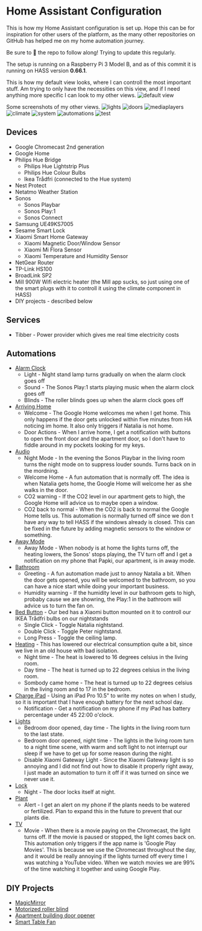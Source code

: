# Home Assistant Configuration
This is how my Home Assistant configuration is set up. Hope this can be for inspiration for other users of the platform, as the many other repositories on GitHub has helped me on my home automation journey.

Be sure to :star2: the repo to follow along! Trying to update this regularly.

The setup is running on a Raspberry Pi 3 Model B, and as of this commit it is running on HASS version __0.66.1__.

This is how my default view looks, where I can controll the most important stuff. Am trying to only have the necessities on this view, and if I need anything more specific I can look to my other views.
![default view](https://github.com/petrepa/Home-AssistantConfig/blob/master/screenshots/1_default_view.png)

Some screenshots of my other views.
![lights](https://github.com/petrepa/Home-AssistantConfig/blob/master/screenshots/2_lights.png)
![doors](https://github.com/petrepa/Home-AssistantConfig/blob/master/screenshots/3_doors.png)
![mediaplayers](https://github.com/petrepa/Home-AssistantConfig/blob/master/screenshots/4_mediaplayers.png)
![climate](https://github.com/petrepa/Home-AssistantConfig/blob/master/screenshots/5_climate.png)
![system](https://github.com/petrepa/Home-AssistantConfig/blob/master/screenshots/6_system.png)
![automations](https://github.com/petrepa/Home-AssistantConfig/blob/master/screenshots/7_automations.png)
![test](https://github.com/petrepa/Home-AssistantConfig/blob/master/screenshots/8_test.png)

## Devices

- Google Chromecast 2nd generation
- Google Home
- Philips Hue Bridge
  - Philips Hue Lightstrip Plus
  - Philips Hue Colour Bulbs
  - Ikea Trådfri (connected to the Hue system)
- Nest Protect
- Netatmo Weather Station
- Sonos
  - Sonos Playbar
  - Sonos Play:1
  - Sonos Connect
- Samsung UE49KS7005
- Sesame Smart Lock
- Xiaomi Smart Home Gateway
  - Xiaomi Magnetic Door/Window Sensor
  - Xiaomi Mi Flora Sensor
  - Xiaomi Temperature and Humidity Sensor
- NetGear Router
- TP-Link HS100
- BroadLink SP2
- Mill 900W Wifi electric heater (the Mill app sucks, so just using one of the smart plugs with it to controll it using the climate component in HASS)
- DIY projects - described below

## Services
- Tibber - Power provider which gives me real time electricity costs 

## Automations
* [Alarm Clock](https://github.com/petrepa/Home-AssistantConfig/blob/master/automations/alarm_clock.yaml)
  * Light - Night stand lamp turns gradually on when the alarm clock goes off
  * Sound - The Sonos Play:1 starts playing music when the alarm clock goes off
  * Blinds - The roller blinds goes up when the alarm clock goes off
* [Arriving Home](https://github.com/petrepa/Home-AssistantConfig/blob/master/automations/arriving_home.yaml)
  * Welcome - The Google Home welcomes me when I get home. This only happens if the door gets unlocked within five minutes from HA noticing im home. It also only triggers if Natalia is not home.
  * Door Actions - When I arrive home, I get a notification with buttons to open the front door and the apartment door, so I don't have to fiddle around in my pockets looking for my keys.
* [Audio](https://github.com/petrepa/Home-AssistantConfig/blob/master/automations/audio.yaml)
  * Night Mode - In the evening the Sonos Playbar in the living room turns the night mode on to suppress louder sounds. Turns back on in the mordning.
  * Welcome Home - A fun automation that is normally off. The idea is when Natalia gets home, the Google Home will welcome her as she walks in the door.
  * CO2 warning - If the CO2 level in our apartment gets to high, the Google Home will advice us to maybe open a window.
  * CO2 back to normal - When the CO2 is back to normal the Google Home tells us. This automation is normally turned off since we don t have any way to tell HASS if the windows already is closed. This can be fixed in the future by adding magnetic sensors to the window or something.
* [Away Mode](https://github.com/petrepa/Home-AssistantConfig/blob/master/automations/away_mode.yaml)
  * Away Mode - When nobody is at home the lights turns off, the heating lowers, the Sonos' stops playing, the TV turn off and I get a notification on my phone that Papki, our apartment, is in away mode.
* [Bathroom](https://github.com/petrepa/Home-AssistantConfig/blob/master/automations/bathroom.yaml)
  * Greeting - A fun automation made just to annoy Natalia a bit. When the door gets opened, you will be welcomed to the bathroom, so you can have a nice start while doing your important business.
  * Humidity warning - If the humidity level in our bathroom gets to high, probaby cause we are showring, the Play:1 in the bathroom will advice us to turn the fan on.
* [Bed Button](https://github.com/petrepa/Home-AssistantConfig/blob/master/automations/bed_button.yaml) - Our bed has a Xiaomi button mounted on it to controll our IKEA Trådfri bulbs on our nightstands
  * Single Click - Toggle Natalia nightstand.
  * Double Click - Toggle Peter nightstand.
  * Long Press - Toggle the ceiling lamp.
* [Heating](https://github.com/petrepa/Home-AssistantConfig/blob/master/automations/heation.yaml) - This has lowered our electrical consumption quite a bit, since we live in an old house with bad isolation. 
  * Night time - The heat is lowered to 16 degrees celsius in the living room.
  * Day time - The heat is turned up to 22 degrees celsius in the living room.
  * Sombody came home - The heat is turned up to 22 degrees celsius in the living room and to 17 in the bedroom.
* [Charge iPad](https://github.com/petrepa/Home-AssistantConfig/blob/master/automations/ipad_notification.yaml) - Using an iPad Pro 10.5" to write my notes on when I study, so it is important that I have enough battery for the next school day.
  * Notification - Get a notification on my phone if my iPad has battery percentage under 45 22:00 o'clock.
* [Lights](https://github.com/petrepa/Home-AssistantConfig/blob/master/automations/lights.yaml)
   * Bedroom door opened, day time - The lights in the living room turn to the last state.
   * Bedroom door opened, night time - The lights in the living room turn to a night time scene, with warm and soft light to not interrupt our sleep if we have to get up for some reason during the night.
   * Disable Xiaomi Gateway Light - Since the Xiaomi Gateway light is so annoying and I did not find out how to disable it properly right away, I just made an automation to turn it off if it was turned on since we never use it.
* [Lock](https://github.com/petrepa/Home-AssistantConfig/blob/master/automations/lock.yaml)
  * Night - The door locks itself at night.
* [Plant](https://github.com/petrepa/Home-AssistantConfig/blob/master/automations/plant_alert.yaml)
  * Alert - I get an alert on my phone if the plants needs to be watered or fertilized. Plan to expand this in the future to prevent that our plants die.
* [TV](https://github.com/petrepa/Home-AssistantConfig/blob/master/automations/tv.yaml)
  * Movie - When there is a movie paying on the Chromecast, the light turns off. If the movie is paused or stopped, the light comes back on. This automation only triggers if the app name is 'Google Play Movies'. This is because we use the Chromecast throughout the day, and it would be really annoying if the lights turned off every time I was watching a YouTube video. When we watch movies we are 99% of the time watching it together and using Google Play.
  
## DIY Projects
* [MagicMirror](https://github.com/petrepa/MagicMirror)
* [Motorized roller blind](https://github.com/petrepa/rollerblind)
* [Apartment building door opener](https://github.com/petrepa/Dooropener)
* [Smart Table Fan](https://github.com/petrepa/MQTT-Table-Fan)
